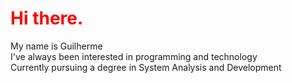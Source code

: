 <h1 style="color: red;">Hi there.</h1>

My name is Guilherme\
I've always been interested in programming and technology\
Currently pursuing a degree in System Analysis and Development
